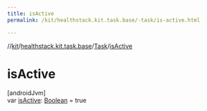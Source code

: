 ```yaml
---
title: isActive
permalink: /kit/healthstack.kit.task.base/-task/is-active.html

---
```

//[kit](../../../index.html)/[healthstack.kit.task.base](../index.html)/[Task](index.html)/[isActive](is-active.html)



# isActive



[androidJvm]\
var [isActive](is-active.html): [Boolean](https://kotlinlang.org/api/latest/jvm/stdlib/kotlin/-boolean/index.html) = true




